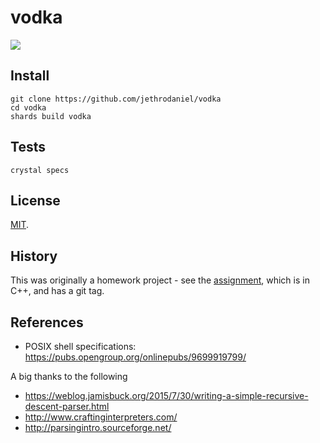 # vodka

![](https://github.com/jethrodaniel/vodka/workflows/build/badge.svg)

## Install

```
git clone https://github.com/jethrodaniel/vodka
cd vodka
shards build vodka
```

## Tests

```
crystal specs
```

## License

[MIT](LICENSE).

## History

This was originally a homework project - see the [assignment](docs/assignment.pdf), which is in C++, and has a git tag.

## References

- POSIX shell specifications: https://pubs.opengroup.org/onlinepubs/9699919799/

A big thanks to the following

- https://weblog.jamisbuck.org/2015/7/30/writing-a-simple-recursive-descent-parser.html
- http://www.craftinginterpreters.com/
- http://parsingintro.sourceforge.net/
